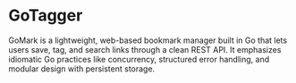 # GoTagger
GoMark is a lightweight, web-based bookmark manager built in Go that lets users save, tag, and search links through a clean REST API. It emphasizes idiomatic Go practices like concurrency, structured error handling, and modular design with persistent storage.
